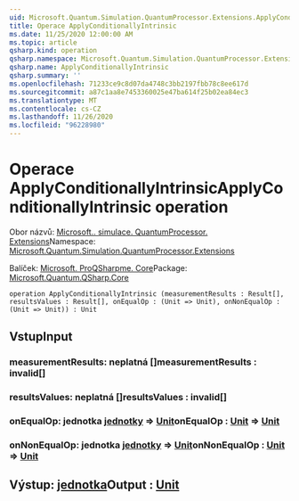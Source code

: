 ```yaml
---
uid: Microsoft.Quantum.Simulation.QuantumProcessor.Extensions.ApplyConditionallyIntrinsic
title: Operace ApplyConditionallyIntrinsic
ms.date: 11/25/2020 12:00:00 AM
ms.topic: article
qsharp.kind: operation
qsharp.namespace: Microsoft.Quantum.Simulation.QuantumProcessor.Extensions
qsharp.name: ApplyConditionallyIntrinsic
qsharp.summary: ''
ms.openlocfilehash: 71233ce9c8d07da4748c3bb2197fbb78c8ee617d
ms.sourcegitcommit: a87c1aa8e7453360025e47ba614f25b02ea84ec3
ms.translationtype: MT
ms.contentlocale: cs-CZ
ms.lasthandoff: 11/26/2020
ms.locfileid: "96228980"
---
```

# <a name="applyconditionallyintrinsic-operation"></a><span data-ttu-id="db449-102">Operace ApplyConditionallyIntrinsic</span><span class="sxs-lookup"><span data-stu-id="db449-102">ApplyConditionallyIntrinsic operation</span></span>

<span data-ttu-id="db449-103">Obor názvů: [Microsoft.. simulace. QuantumProcessor. Extensions](xref:Microsoft.Quantum.Simulation.QuantumProcessor.Extensions)</span><span class="sxs-lookup"><span data-stu-id="db449-103">Namespace: [Microsoft.Quantum.Simulation.QuantumProcessor.Extensions](xref:Microsoft.Quantum.Simulation.QuantumProcessor.Extensions)</span></span>

<span data-ttu-id="db449-104">Balíček: [Microsoft. ProQSharpme. Core](https://nuget.org/packages/Microsoft.Quantum.QSharp.Core)</span><span class="sxs-lookup"><span data-stu-id="db449-104">Package: [Microsoft.Quantum.QSharp.Core](https://nuget.org/packages/Microsoft.Quantum.QSharp.Core)</span></span>




```qsharp
operation ApplyConditionallyIntrinsic (measurementResults : Result[], resultsValues : Result[], onEqualOp : (Unit => Unit), onNonEqualOp : (Unit => Unit)) : Unit
```


## <a name="input"></a><span data-ttu-id="db449-105">Vstup</span><span class="sxs-lookup"><span data-stu-id="db449-105">Input</span></span>

### <a name="measurementresults--__invalidresult__"></a><span data-ttu-id="db449-106">measurementResults: __neplatná <Result>__[]</span><span class="sxs-lookup"><span data-stu-id="db449-106">measurementResults : __invalid<Result>__[]</span></span>




### <a name="resultsvalues--__invalidresult__"></a><span data-ttu-id="db449-107">resultsValues: __neplatná <Result>__[]</span><span class="sxs-lookup"><span data-stu-id="db449-107">resultsValues : __invalid<Result>__[]</span></span>




### <a name="onequalop--unit--unit"></a><span data-ttu-id="db449-108">onEqualOp: jednotka [jednotky](xref:microsoft.quantum.lang-ref.unit) => [Unit](xref:microsoft.quantum.lang-ref.unit)</span><span class="sxs-lookup"><span data-stu-id="db449-108">onEqualOp : [Unit](xref:microsoft.quantum.lang-ref.unit) => [Unit](xref:microsoft.quantum.lang-ref.unit)</span></span> 




### <a name="onnonequalop--unit--unit"></a><span data-ttu-id="db449-109">onNonEqualOp: jednotka [jednotky](xref:microsoft.quantum.lang-ref.unit) => [Unit](xref:microsoft.quantum.lang-ref.unit)</span><span class="sxs-lookup"><span data-stu-id="db449-109">onNonEqualOp : [Unit](xref:microsoft.quantum.lang-ref.unit) => [Unit](xref:microsoft.quantum.lang-ref.unit)</span></span> 





## <a name="output--unit"></a><span data-ttu-id="db449-110">Výstup: [jednotka](xref:microsoft.quantum.lang-ref.unit)</span><span class="sxs-lookup"><span data-stu-id="db449-110">Output : [Unit](xref:microsoft.quantum.lang-ref.unit)</span></span>

